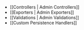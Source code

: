 - [[Controllers | Admin Controllers]]
- [[Exporters | Admin Exporters]]
- [[Validations | Admin Validations]]
- [[Custom Persistence Handlers]]

